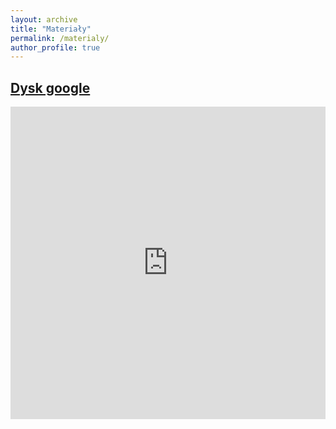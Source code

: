 ```yaml
---
layout: archive
title: "Materiały"
permalink: /materialy/
author_profile: true
---
```


##  [Dysk google](https://drive.google.com/drive/u/0/folders/1yKTcbueugzZo3BkLCP_03Penw1FJesZj)

<iframe src="https://drive.google.com/embeddedfolderview?id=1yKTcbueugzZo3BkLCP_03Penw1FJesZj#list" 
      width="100%" 
      height="500" 
      frameborder="0"></iframe>